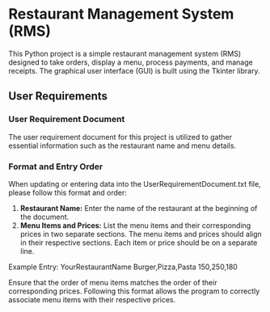 # Restaurant Management System (RMS)

This Python project is a simple restaurant management system (RMS) designed to take orders, display a menu, process payments, and manage receipts. The graphical user interface (GUI) is built using the Tkinter library.

## User Requirements

### User Requirement Document

The user requirement document for this project is utilized to gather essential information such as the restaurant name and menu details.

### Format and Entry Order

When updating or entering data into the UserRequirementDocument.txt file, please follow this format and order:

1. **Restaurant Name:** Enter the name of the restaurant at the beginning of the document.
2. **Menu Items and Prices:** List the menu items and their corresponding prices in two separate sections. The menu items and prices should align in their respective sections. Each item or price should be on a separate line.

Example Entry:
YourRestaurantName
Burger,Pizza,Pasta
150,250,180

Ensure that the order of menu items matches the order of their corresponding prices. Following this format allows the program to correctly associate menu items with their respective prices.
